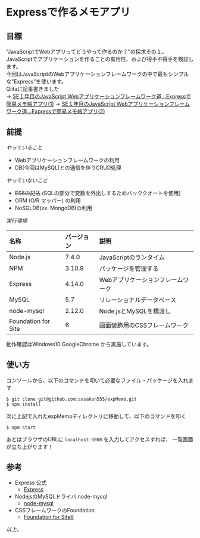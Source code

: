 # Expressで作るメモアプリ

## 目標
"JavaScriptでWebアプリってどうやって作るのか？"の探求その１。  
JavaScriptでアプリケーションを作ることの有用性、および得手不得手を検証します。  
今回はJavaScriptのWebアプリケーションフレームワークの中で最もシンプルな"Express"を使います。  
Qiitaに記事書きました  
-> [SE１年目のJavaScript Webアプリケーションフレームワーク道...Expressで簡易メモ帳アプリ(1)](http://qiita.com/NobiNobiKen/items/900c0403adbad7b843e6)
-> [SE１年目のJavaScript Webアプリケーションフレームワーク道...Expressで簡易メモ帳アプリ(2)](http://qiita.com/NobiNobiKen/items/2cd0ce8708c76fff0230)


## 前提
*やっていること*
+  Webアプリケーションフレームワークの利用
+  DB(今回はMySQL)との通信を伴うCRUD処理


*やっていないこと*
+ ~~ES6の記法~~ (SQLの部分で変数を外出しするためバッククオートを使用)
+ ORM (O/R マッパー) の利用
+ NoSQLDB(ex. MongoDB)の利用


*実行環境*  

|名称                |バージョン|説明                   |
|:-------------------|:---------|:----------------------|
|Node.js             |7.4.0     |JavaScriptのランタイム |
|NPM                 |3.10.9    |パッケージを管理する   |
|Express             |4.14.0    |Webアプリケーションフレームワーク |
|MySQL               |5.7       |リレーショナルデータベース |
|node-mysql          |2.12.0    |Node.jsとMySQLを橋渡し |
|Foundation for Site |6         |画面装飾用のCSSフレームワーク |

動作確認はWindows10 GoogleChrome から実施しています。

## 使い方
コンソールから、以下のコマンドを叩いて必要なファイル・パッケージを入れます
```
$ git clone git@github.com:sasaken555/expMemo.git
$ npm install
```

次に上記で入れたexpMemoディレクトリに移動して、以下のコマンドを叩く
```
$ npm start
```

あとはブラウザのURLに `localhost:3000` を入力してアクセスすれば、
一覧画面が立ち上がります！

## 参考
+ Express 公式
  - [Express](http://expressjs.com/)
+ NodejsのMySQLドライバ node-mysql
  - [node-mysql](https://github.com/mysqljs/mysql)
+ CSSフレームワークのFoundation
  - [Foundation for Site6](http://foundation.zurb.com/sites.html)

*以上。*
